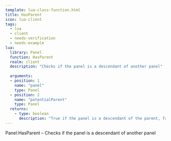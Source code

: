 ```yaml
---
template: lua-class-function.html
title: HasParent
icon: lua-client
tags:
  - lua
  - client
  - needs-verification
  - needs-example
lua:
  library: Panel
  function: HasParent
  realm: client
  description: "Checks if the panel is a descendant of another panel"
  
  arguments:
  - position: 1
    name: "panel"
    type: Panel
  - position: 2
    name: "potentialParent"
    type: Panel
  returns:
    - type: boolean
      description: "True if the panel is a descendant of the parent, false otherwise"
---
```


<div class="lua__search__keywords">
Panel:HasParent &#x2013; Checks if the panel is a descendant of another panel
</div>
